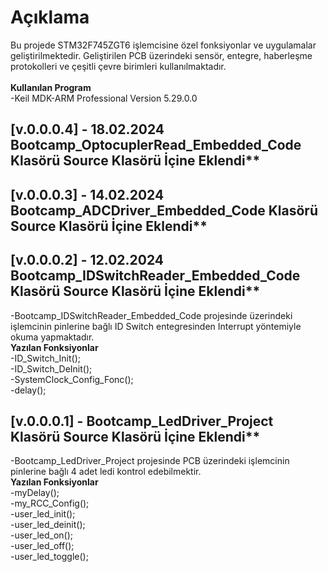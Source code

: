# Açıklama
Bu projede STM32F745ZGT6 işlemcisine özel fonksiyonlar ve uygulamalar geliştirilmektedir. Geliştirilen PCB üzerindeki sensör, entegre, haberleşme protokolleri ve çeşitli çevre birimleri kullanılmaktadır.<br/> <br/>
**Kullanılan Program** <br/> -Keil MDK-ARM Professional Version 5.29.0.0 <br/>
## [v.0.0.0.4] - 18.02.2024 Bootcamp_OptocuplerRead_Embedded_Code Klasörü Source Klasörü İçine Eklendi** <br/>
## [v.0.0.0.3] - 14.02.2024 Bootcamp_ADCDriver_Embedded_Code Klasörü Source Klasörü İçine Eklendi** <br/>
## [v.0.0.0.2] - 12.02.2024 Bootcamp_IDSwitchReader_Embedded_Code Klasörü Source Klasörü İçine Eklendi** <br/>
-Bootcamp_IDSwitchReader_Embedded_Code projesinde  üzerindeki işlemcinin pinlerine bağlı ID Switch entegresinden Interrupt yöntemiyle okuma yapmaktadır.  <br/>
**Yazılan Fonksiyonlar** <br/>
-ID_Switch_Init(); <br/>
-ID_Switch_DeInit(); <br/>
-SystemClock_Config_Fonc(); <br/>
-delay(); <br/>

## [v.0.0.0.1] -  Bootcamp_LedDriver_Project Klasörü Source Klasörü İçine Eklendi** <br/>
-Bootcamp_LedDriver_Project projesinde PCB üzerindeki işlemcinin pinlerine bağlı 4 adet ledi kontrol edebilmektir.  <br/>
**Yazılan Fonksiyonlar** <br/>
-myDelay(); <br/>
-my_RCC_Config(); <br/>
-user_led_init(); <br/>
-user_led_deinit(); <br/>
-user_led_on(); <br/>
-user_led_off(); <br/>
-user_led_toggle(); <br/>
